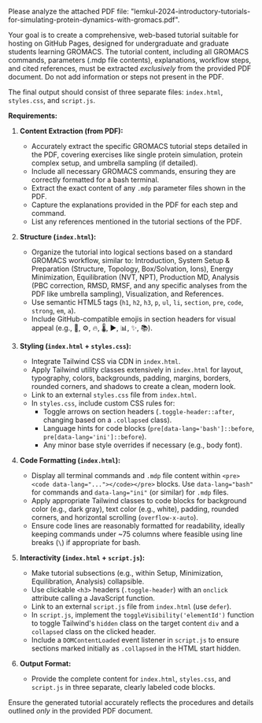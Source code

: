 Please analyze the attached PDF file: "lemkul-2024-introductory-tutorials-for-simulating-protein-dynamics-with-gromacs.pdf".

Your goal is to create a comprehensive, web-based tutorial suitable for hosting on GitHub Pages, designed for undergraduate and graduate students learning GROMACS. The tutorial content, including all GROMACS commands, parameters (.mdp file contents), explanations, workflow steps, and cited references, must be extracted *exclusively* from the provided PDF document. Do not add information or steps not present in the PDF.

The final output should consist of three separate files: `index.html`, `styles.css`, and `script.js`.

**Requirements:**

1.  **Content Extraction (from PDF):**
    * Accurately extract the specific GROMACS tutorial steps detailed in the PDF, covering exercises like single protein simulation, protein complex setup, and umbrella sampling (if detailed).
    * Include all necessary GROMACS commands, ensuring they are correctly formatted for a bash terminal.
    * Extract the exact content of any `.mdp` parameter files shown in the PDF.
    * Capture the explanations provided in the PDF for each step and command.
    * List any references mentioned in the tutorial sections of the PDF.

2.  **Structure (`index.html`):**
    * Organize the tutorial into logical sections based on a standard GROMACS workflow, similar to: Introduction, System Setup & Preparation (Structure, Topology, Box/Solvation, Ions), Energy Minimization, Equilibration (NVT, NPT), Production MD, Analysis (PBC correction, RMSD, RMSF, and any specific analyses from the PDF like umbrella sampling), Visualization, and References.
    * Use semantic HTML5 tags (`h1`, `h2`, `h3`, `p`, `ul`, `li`, `section`, `pre`, `code`, `strong`, `em`, `a`).
    * Include GitHub-compatible emojis in section headers for visual appeal (e.g., 📝, ⚙️, 🔥, 🌡️, ▶️, 📊, ✨, 📚).

3.  **Styling (`index.html` + `styles.css`):**
    * Integrate Tailwind CSS via CDN in `index.html`.
    * Apply Tailwind utility classes extensively in `index.html` for layout, typography, colors, backgrounds, padding, margins, borders, rounded corners, and shadows to create a clean, modern look.
    * Link to an external `styles.css` file from `index.html`.
    * In `styles.css`, include custom CSS rules for:
        * Toggle arrows on section headers (`.toggle-header::after`, changing based on a `.collapsed` class).
        * Language hints for code blocks (`pre[data-lang='bash']::before`, `pre[data-lang='ini']::before`).
        * Any minor base style overrides if necessary (e.g., body font).

4.  **Code Formatting (`index.html`):**
    * Display all terminal commands and `.mdp` file content within `<pre><code data-lang="..."></code></pre>` blocks. Use `data-lang="bash"` for commands and `data-lang="ini"` (or similar) for `.mdp` files.
    * Apply appropriate Tailwind classes to code blocks for background color (e.g., dark gray), text color (e.g., white), padding, rounded corners, and horizontal scrolling (`overflow-x-auto`).
    * Ensure code lines are reasonably formatted for readability, ideally keeping commands under ~75 columns where feasible using line breaks (`\`) if appropriate for bash.

5.  **Interactivity (`index.html` + `script.js`):**
    * Make tutorial subsections (e.g., within Setup, Minimization, Equilibration, Analysis) collapsible.
    * Use clickable `<h3>` headers (`.toggle-header`) with an `onclick` attribute calling a JavaScript function.
    * Link to an external `script.js` file from `index.html` (use `defer`).
    * In `script.js`, implement the `toggleVisibility('elementId')` function to toggle Tailwind's `hidden` class on the target content `div` and a `collapsed` class on the clicked header.
    * Include a `DOMContentLoaded` event listener in `script.js` to ensure sections marked initially as `.collapsed` in the HTML start hidden.

6.  **Output Format:**
    * Provide the complete content for `index.html`, `styles.css`, and `script.js` in three separate, clearly labeled code blocks.

Ensure the generated tutorial accurately reflects the procedures and details outlined *only* in the provided PDF document.
